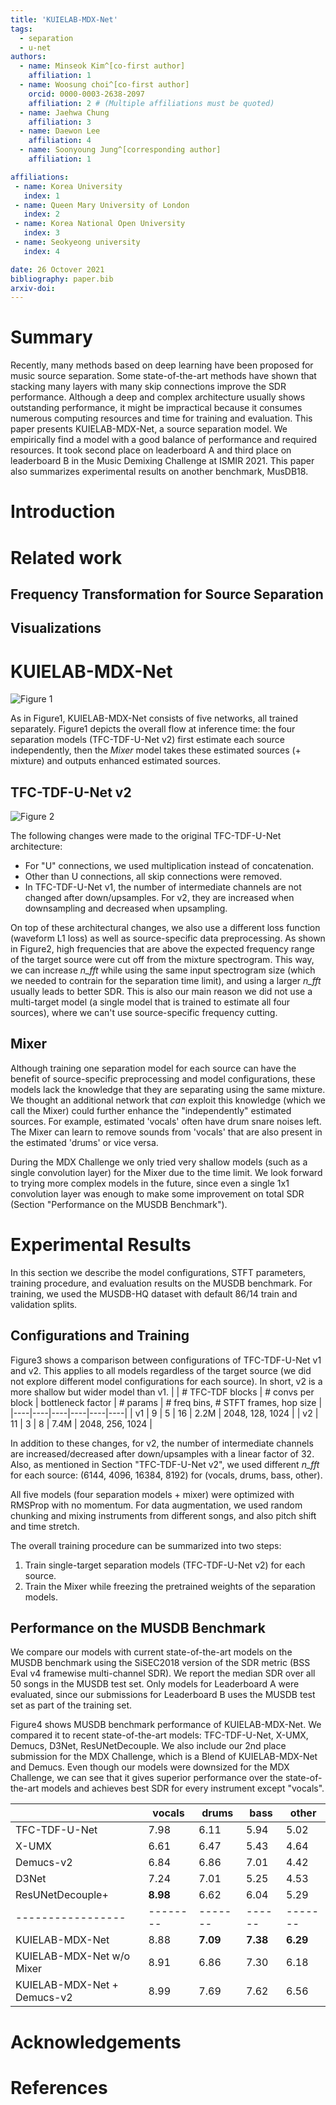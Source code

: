 ```yaml
---
title: 'KUIELAB-MDX-Net'
tags:
  - separation
  - u-net
authors:
  - name: Minseok Kim^[co-first author]
    affiliation: 1
  - name: Woosung choi^[co-first author]
    orcid: 0000-0003-2638-2097
    affiliation: 2 # (Multiple affiliations must be quoted)
  - name: Jaehwa Chung
    affiliation: 3
  - name: Daewon Lee
    affiliation: 4
  - name: Soonyoung Jung^[corresponding author]
    affiliation: 1

affiliations:
 - name: Korea University
   index: 1
 - name: Queen Mary University of London
   index: 2
 - name: Korea National Open University
   index: 3
 - name: Seokyeong university
   index: 4

date: 26 Octover 2021
bibliography: paper.bib
arxiv-doi: 
---
```


# Summary

Recently, many methods based on deep learning have been proposed for music source separation. Some state-of-the-art methods have shown that stacking many layers with many skip connections improve the SDR performance. Although a deep and complex architecture usually shows outstanding performance, it might be impractical because it consumes numerous computing resources and time for training and evaluation. This paper presents KUIELAB-MDX-Net, a source separation model. We empirically find a model with a good balance of performance and required resources. It took second place on leaderboard A and third place on leaderboard B in the Music Demixing Challenge at ISMIR 2021. This paper also summarizes experimental results on another benchmark, MusDB18.

# Introduction

# Related work

## Frequency Transformation for Source Separation


## Visualizations


# KUIELAB-MDX-Net
![Figure 1](mdx_net.png)

As in Figure1, KUIELAB-MDX-Net consists of five networks, all trained separately. Figure1 depicts the overall flow at inference time: the four separation models (TFC-TDF-U-Net v2) first estimate each source independently, then the *Mixer* model takes these estimated sources (+ mixture) and outputs enhanced estimated sources.

## TFC-TDF-U-Net v2
![Figure 2](TFC_TDF_v2.png)

The following changes were made to the original TFC-TDF-U-Net architecture:
- For "U" connections, we used multiplication instead of concatenation. 
- Other than U connections, all skip connections were removed.
- In TFC-TDF-U-Net v1, the number of intermediate channels are not changed after down/upsamples. For v2, they are increased when downsampling and decreased when upsampling. 

On top of these architectural changes, we also use a different loss function (waveform L1 loss) as well as source-specific data preprocessing. 
As shown in Figure2, high frequencies that are above the expected frequency range of the target source were cut off from the mixture spectrogram. 
This way, we can increase *n_fft* while using the same input spectrogram size (which we needed to contrain for the separation time limit), and using a larger *n_fft* usually leads to better SDR. This is also our main reason we did not use a multi-target model (a single model that is trained to estimate all four sources), where we can't use source-specific frequency cutting.

## Mixer
Although training one separation model for each source can have the benefit of source-specific preprocessing and model configurations, these models lack the knowledge that they are separating using the same mixture. We thought an additional network that *can* exploit this knowledge (which we call the Mixer) could further enhance the "independently" estimated sources.
For example, estimated 'vocals' often have drum snare noises left. The Mixer can learn to remove sounds from 'vocals' that are also present in the estimated 'drums' or vice versa.

During the MDX Challenge we only tried very shallow models (such as a single convolution layer) for the Mixer due to the time limit. We look forward to trying more complex models in the future, since even a single 1x1 convolution layer was enough to make some improvement on total SDR (Section "Performance on the MUSDB Benchmark"). 

# Experimental Results
In this section we describe the model configurations, STFT parameters, training procedure, and evaluation results on the MUSDB benchmark. For training, we used the MUSDB-HQ dataset with default 86/14 train and validation splits.

## Configurations and Training
Figure3 shows a comparison between configurations of TFC-TDF-U-Net v1 and v2. This applies to all models regardless of the target source (we did not explore different model configurations for each source). In short, v2 is a more shallow but wider model than v1.
|    | # TFC-TDF blocks | # convs per block | bottleneck factor | # params | # freq bins, # STFT frames, hop size |
|----|----|----|----|----|----|
| v1 | 9   | 5  | 16 | 2.2M | 2048, 128, 1024 |
| v2 | 11  | 3  | 8  | 7.4M  | 2048, 256, 1024 |

In addition to these changes, for v2, the number of intermediate channels are increased/decreased after down/upsamples with a linear factor of 32. Also, as mentioned in Section "TFC-TDF-U-Net v2", we used different *n_fft* for each source: (6144, 4096, 16384, 8192) for (vocals, drums, bass, other).

All five models (four separation models + mixer) were optimized with RMSProp with no momentum. For data augmentation, we used random chunking and mixing instruments from different songs, and also pitch shift and time stretch.

The overall training procedure can be summarized into two steps:
1. Train single-target separation models (TFC-TDF-U-Net v2) for each source.
2. Train the Mixer while freezing the pretrained weights of the separation models.

## Performance on the MUSDB Benchmark
We compare our models with current state-of-the-art models on the MUSDB benchmark using the SiSEC2018 version of the SDR metric (BSS Eval v4 framewise multi-channel SDR). We report the median SDR over all 50 songs in the MUSDB test set. Only models for Leaderboard A were evaluated, since our submissions for Leaderboard B uses the MUSDB test set as part of the training set.

Figure4 shows MUSDB benchmark performance of KUIELAB-MDX-Net. We compared it to recent state-of-the-art models: TFC-TDF-U-Net, X-UMX, Demucs, D3Net, ResUNetDecouple. We also include our 2nd place submission for the MDX Challenge, which is a Blend of KUIELAB-MDX-Net and Demucs. Even though our models were downsized for the MDX Challenge, we can see that it gives superior performance over the state-of-the-art models and achieves best SDR for every instrument except "vocals".

|                 | vocals | drums | bass | other |
|-----------------|--------|-------|------|-------|
| TFC-TDF-U-Net   | 7.98   | 6.11  | 5.94 | 5.02  |
| X-UMX           | 6.61   | 6.47  | 5.43 | 4.64  |
| Demucs-v2       | 6.84   | 6.86  | 7.01 | 4.42  |
| D3Net           | 7.24   | 7.01  | 5.25 | 4.53  |
| ResUNetDecouple+| **8.98** | 6.62  | 6.04 | 5.29  |
|-----------------|--------|-------|------|-------|
| KUIELAB-MDX-Net  | 8.88  | **7.09** | **7.38** | **6.29** |
| KUIELAB-MDX-Net w/o Mixer| 8.91   | 6.86  | 7.30 | 6.18 |   
| KUIELAB-MDX-Net + Demucs-v2 | 8.99   | 7.69  | 7.62 | 6.56 |


# Acknowledgements

# References

